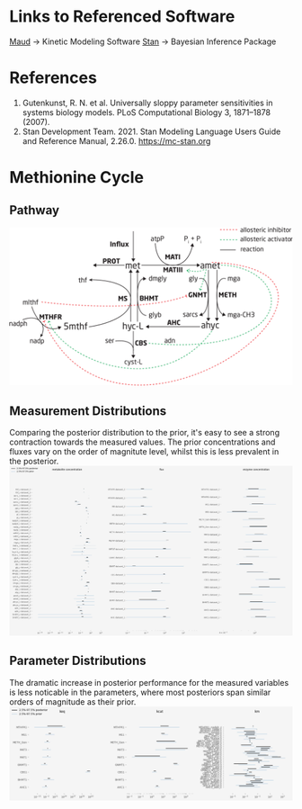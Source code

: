 # Links to Referenced Software
[Maud](https://github.com/biosustain/Maud) -> Kinetic Modeling Software
[Stan](https://mc-stan.org) -> Bayesian Inference Package

# References
1. Gutenkunst, R. N. et al. Universally sloppy parameter sensitivities in systems biology models. PLoS Computational Biology 3, 1871–1878 (2007).
2. Stan Development Team. 2021. Stan Modeling Language Users Guide and Reference Manual, 2.26.0. https://mc-stan.org

# Methionine Cycle
## Pathway
![](fig/Methionine_Cycle.png?raw=true)

## Measurement Distributions
Comparing the posterior distribution to the prior, it's easy to see a strong contraction towards the measured values. The prior concentrations
and fluxes vary on the order of magnitute level, whilst this is less prevalent in the posterior.
![](fig/exp_forest.png?raw=true)

## Parameter Distributions
The dramatic increase in posterior performance for the measured variables is less noticable in the parameters, where most posteriors span similar
orders of magnitude as their prior.
![](fig/kinetic_forest.png?raw=true)
